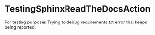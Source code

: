 # TestingSphinxReadTheDocsAction
For testing purposes
Trying to debug requirements.txt error that keeps being reported.
